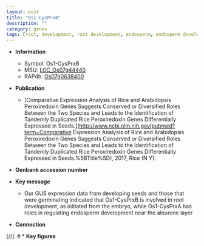 ```yaml
---
layout: post
title: "Os1-CysPrxB"
description: ""
category: genes
tags: [root, development, root development, endosperm, endosperm development]
---
```


* **Information**  
    + Symbol: Os1-CysPrxB  
    + MSU: [LOC_Os07g44440](http://rice.uga.edu/cgi-bin/ORF_infopage.cgi?orf=LOC_Os07g44440)  
    + RAPdb: [Os07g0638400](https://rapdb.dna.affrc.go.jp/locus/?name=Os07g0638400)  

* **Publication**  
    + [Comparative Expression Analysis of Rice and Arabidopsis Peroxiredoxin Genes Suggests Conserved or Diversified Roles Between the Two Species and Leads to the Identification of Tandemly Duplicated Rice Peroxiredoxin Genes Differentially Expressed in Seeds.](http://www.ncbi.nlm.nih.gov/pubmed?term=Comparative Expression Analysis of Rice and Arabidopsis Peroxiredoxin Genes Suggests Conserved or Diversified Roles Between the Two Species and Leads to the Identification of Tandemly Duplicated Rice Peroxiredoxin Genes Differentially Expressed in Seeds.%5BTitle%5D), 2017, Rice (N Y).

* **Genbank accession number**  

* **Key message**  
    + Our GUS expression data from developing seeds and those that were germinating indicated that Os1-CysPrxB is involved in root development, as initiated from the embryo, while Os1-CysPrxA has roles in regulating endosperm development near the aleurone layer

* **Connection**  

[//]: # * **Key figures**  



